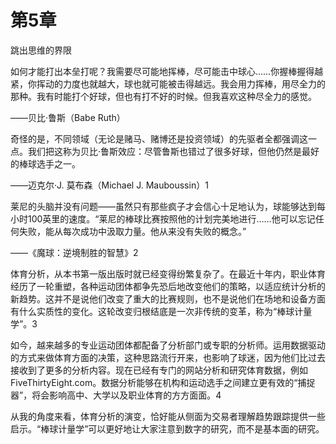 # 第5章  
跳出思维的界限

如何才能打出本垒打呢？我需要尽可能地挥棒，尽可能击中球心……你握棒握得越紧，你挥动的力度也就越大，球也就可能被击得越远。我会用力挥棒，用尽全力的那种。我有时能打个好球，但也有打不好的时候。但我喜欢这种尽全力的感觉。

——贝比·鲁斯（Babe Ruth）

奇怪的是，不同领域（无论是赌马、赌博还是投资领域）的先驱者全都强调这一点。我们把这称为贝比·鲁斯效应：尽管鲁斯也错过了很多好球，但他仍然是最好的棒球选手之一。

——迈克尔·J. 莫布森（Michael J. Mauboussin）1

莱尼的头脑并没有问题——虽然只有那些疯子才会信心十足地认为，球能够达到每小时100英里的速度。“莱尼的棒球比赛按照他的计划完美地进行……他可以忘记任何失败，能从每次成功中汲取力量。他从来没有失败的概念。”

——《魔球：逆境制胜的智慧》2

体育分析，从本书第一版出版时就已经变得纷繁复杂了。在最近十年内，职业体育经历了一轮重塑，各种运动团体都争先恐后地改变他们的策略，以适应统计分析的新趋势。这并不是说他们改变了重大的比赛规则，也不是说他们在场地和设备方面有什么实质性的变化。这轮改变归根结底是一次非传统的变革，称为“棒球计量学”。3

如今，越来越多的专业运动团体都配备了分析部门或专职的分析师。运用数据驱动的方式来做体育方面的决策，这种思路流行开来，也影响了球迷，因为他们比过去接收到了更多的分析内容。现在已经有专门的网站分析和研究体育数据，例如FiveThirtyEight.com。数据分析能够在机构和运动选手之间建立更有效的“捕捉器”，将会影响高中、大学以及职业体育的方方面面。4

从我的角度来看，体育分析的演变，恰好能从侧面为交易者理解趋势跟踪提供一些启示。“棒球计量学”可以更好地让大家注意到数字的研究，而不是基本面的研究。